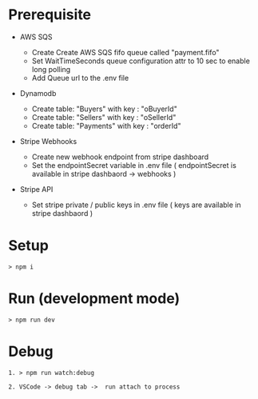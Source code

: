 # Prerequisite

- AWS SQS
  - Create Create AWS SQS fifo queue called "payment.fifo"
  - Set WaitTimeSeconds queue configuration attr to 10 sec to enable long polling
  - Add Queue url to the .env file
  
- Dynamodb 
  - Create table: "Buyers" with key : "oBuyerId" 
  - Create table: "Sellers" with key : "oSellerId" 
  - Create table: "Payments" with key : "orderId"
  
- Stripe Webhooks
  - Create new webhook endpoint from stripe dashboard
  - Set the endpointSecret variable in .env file ( endpointSecret is available in stripe dashbaord -> webhooks )
  
- Stripe API
  -  Set stripe private / public keys in .env file ( keys are available in stripe dashbaord )

# Setup

```
> npm i
```

# Run (development mode)
```
> npm run dev
```

# Debug
```
1. > npm run watch:debug
```
```
2. VSCode -> debug tab ->  run attach to process
```
